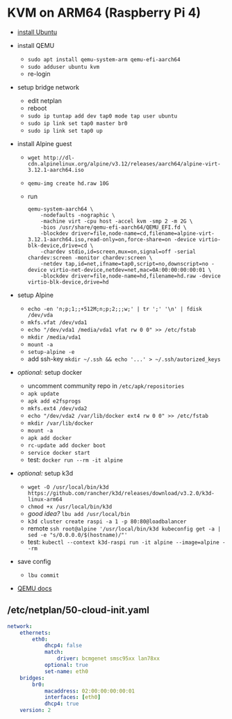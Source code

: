 # KVM on ARM64 (Raspberry Pi 4)

* [install Ubuntu](ubuntu-raspi.md)
* install QEMU
    * `sudo apt install qemu-system-arm qemu-efi-aarch64`
    * `sudo adduser ubuntu kvm`
    * re-login
* setup bridge network
    * edit netplan
    * reboot
    * `sudo ip tuntap add dev tap0 mode tap user ubuntu`
    * `sudo ip link set tap0 master br0`
    * `sudo ip link set tap0 up`
* install Alpine guest
    * `wget http://dl-cdn.alpinelinux.org/alpine/v3.12/releases/aarch64/alpine-virt-3.12.1-aarch64.iso`
    * `qemu-img create hd.raw 10G`
    * run

        ```
        qemu-system-aarch64 \
            -nodefaults -nographic \
            -machine virt -cpu host -accel kvm -smp 2 -m 2G \
            -bios /usr/share/qemu-efi-aarch64/QEMU_EFI.fd \
            -blockdev driver=file,node-name=cd,filename=alpine-virt-3.12.1-aarch64.iso,read-only=on,force-share=on -device virtio-blk-device,drive=cd \
            -chardev stdio,id=screen,mux=on,signal=off -serial chardev:screen -monitor chardev:screen \
            -netdev tap,id=net,ifname=tap0,script=no,downscript=no -device virtio-net-device,netdev=net,mac=0A:00:00:00:00:01 \
            -blockdev driver=file,node-name=hd,filename=hd.raw -device virtio-blk-device,drive=hd
        ```

* setup Alpine
    * `echo -en 'n;p;1;;+512M;n;p;2;;;w;' | tr ';' '\n' | fdisk /dev/vda`
    * `mkfs.vfat /dev/vda1`
    * `echo "/dev/vda1 /media/vda1 vfat rw 0 0" >> /etc/fstab`
    * `mkdir /media/vda1`
    * `mount -a`
    * `setup-alpine -e`
    * add ssh-key `mkdir ~/.ssh && echo '...' > ~/.ssh/autorized_keys`
* *optional:* setup docker
    * uncomment community repo in `/etc/apk/repositories`
    * `apk update`
    * `apk add e2fsprogs`
    * `mkfs.ext4 /dev/vda2`
    * `echo "/dev/vda2 /var/lib/docker ext4 rw 0 0" >> /etc/fstab`
    * `mkdir /var/lib/docker`
    * `mount -a`
    * `apk add docker`
    * `rc-update add docker boot`
    * `service docker start`
    * test: `docker run --rm -it alpine`
* *optional:* setup k3d
    * `wget -O /usr/local/bin/k3d https://github.com/rancher/k3d/releases/download/v3.2.0/k3d-linux-arm64`
    * `chmod +x /usr/local/bin/k3d`
    * *good idea?* `lbu add /usr/local/bin`
    * `k3d cluster create raspi -a 1 -p 80:80@loadbalancer`
    * remote `ssh root@alpine '/usr/local/bin/k3d kubeconfig get -a | sed -e "s/0.0.0.0/$(hostname)/"'`
    * test: `kubectl --context k3d-raspi run -it alpine --image=alpine --rm`
* save config
    * `lbu commit`
* [QEMU docs](https://www.qemu.org/docs/master/system/invocation.html)

## /etc/netplan/50-cloud-init.yaml
```yaml
network:
    ethernets:
        eth0:
            dhcp4: false
            match:
                driver: bcmgenet smsc95xx lan78xx
            optional: true
            set-name: eth0
    bridges:
        br0:
            macaddress: 02:00:00:00:00:01
            interfaces: [eth0]
            dhcp4: true
    version: 2
```
